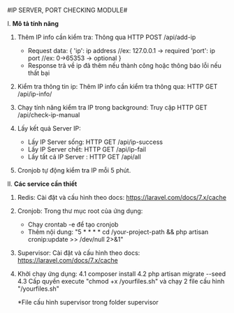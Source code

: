 #IP SERVER, PORT CHECKING MODULE#

I. **Mô tả tính năng**
    
1. Thêm IP info cần kiểm tra:
    Thông qua HTTP POST <yourhost>/api/add-ip
    - Request data:
    {
        'ip': ip address //ex: 127.0.0.1  -> required
        'port': ip port //ex: 0->65353    -> optional
    }
    - Response trả về ip đã thêm nếu thành công hoặc thông báo lỗi nếu thất bại

2. Kiểm tra thông tin ip:
   Thêm IP info cần kiểm tra thông qua: 
   HTTP GET <yourhost>/api/ip-info/<check-ip>
    
3. Chạy tính năng kiểm tra IP trong background:
    Truy cập HTTP GET <yourhost>/api/check-ip-manual

4. Lấy kết quả Server IP:
    - Lấy IP Server sống: HTTP GET <yourhost>/api/ip-success
    - Lấy IP Server chết: HTTP GET <yourhost>/api/ip-fail
    - Lấy tất cả IP Server : HTTP GET <yourhost>/api/all

5. Cronjob tự động kiểm tra IP mỗi 5 phút.

II.  **Các service cần thiết**

1. Redis:
    Cài đặt và cấu hình theo docs: https://laravel.com/docs/7.x/cache
2. Cronjob:
    Trong thư mục root của ứng dụng:
    - Chạy crontab -e để tạo cronjob
    - Thêm nội dung:
    "5 * * * * cd /your-project-path && php artisan cronip:update >> /dev/null 2>&1"
3.  Supervisor:
    Cài đặt và cấu hình theo docs: https://laravel.com/docs/7.x/cache
4. Khởi chạy ứng dụng:
    4.1 composer install
    4.2 php artisan migrate --seed
    4.3 Cấp quyền execute "chmod +x /yourfiles.sh"
    và chạy 2 file cấu hình "/yourfiles.sh"
    
    *File cấu hình supervisor trong folder supervisor